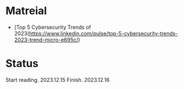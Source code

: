 # Matreial
* [Top 5 Cybersecurity Trends of 2023(https://www.linkedin.com/pulse/top-5-cybersecurity-trends-2023-trend-micro-e695c/)

# Status
Start reading. 2023.12.15
Finish. 2023.12.16

